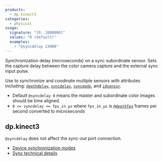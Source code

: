 ```yaml
---
products:
  - dp.kinect3
categories:
  - physical
usage:
  signature: "[0..1000000]"
  values: "0 (default)"
  examples:
    - "@syncdelay 23000"
---
```


Synchronization delay (microseconds) on a sync subordinate sensor.
Sets the capture delay between the color camera capture and the external
sync input pulse.

Use to synchronize and coodinate multiple sensors with attributes including:
[`depthdelay`](depthdelay.md), [`syncdelay`](syncdelay.md),
[`syncmode`](syncmode.md), and [`idsensor`](idsensor.md).

* Default `@syncdelay 0` means the master and subordinate color images should
  be time aligned.
* `0 <= syncdelay <= fps_in_µs` where `fps_in_µs` is
  [`@depthfps`](depthfps.md) frames per second converted to
  microseconds

## dp.kinect3

`@syncdelay` does not affect the sync-out port connection.

* [Device synchronization modes](https://learn.microsoft.com/en-us/azure/kinect-dk/capture-device-synchronization)
* [Sync technical details](https://learn.microsoft.com/en-US/azure/Kinect-dk/multi-camera-sync)
